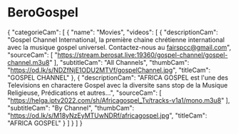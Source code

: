# BeroGospel
{
  "categorieCam": [
    {
      "name": "Movies",
      "videos": [
        { "descriptionCam": "Gospel Channel International, la première chaine chrétienne international avec la musique gospel universel. Contactez-nous au fairspcc@gmail.com", "sourceCam": [ "https://stream.berosat.live:19360/gospel-channel/gospel-channel.m3u8" ], "subtitleCam": "All Channels", "thumbCam": "https://od.lk/s/NDZfNjE1ODU2MTVf/gospelChannel.jpg", "titleCam": "GOSPEL CHANNEL" },
        {
          "descriptionCam": "AFRICA GOSPEL est l'une des Televisions en charactere Gospel avec la diversite sans stop de la Musique Religieuse, Prédications et autres...",
          "sourceCam": [
            "https://helga.iptv2022.com/sh/Africagospel_Tv/tracks-v1a1/mono.m3u8"
          ],
          "subtitleCam": "By Channel",
          "thumbCam": "https://od.lk/s/M18yNzEyMTUwNDRf/africagospel.jpg",
          "titleCam": "AFRICA GOSPEL"
        }
      ]
    }
  ]
}
